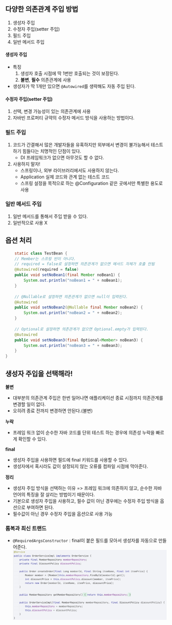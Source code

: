 ## 다양한 의존관계 주입 방법

1. 생성자 주입
2. 수정자 주입(setter 주입)
3. 필드 주입
4. 일반 메서드 주입

#### 생성자 주입

- 특징
    1. 생성자 호출 시점에 딱 1번만 호출되는 것이 보장된다.
    2. **불변**, **필수** 의존관계에 사용
- 생성자가 딱 1개만 있으면 `@Autowired`를 생략해도 자동 주입 된다.

#### 수정자 주입(setter 주입)

1. 선택, 변경 가능성이 있는 의존관계에 사용
2. 자바빈 프로퍼티 규약의 수정자 메서드 방식을 사용하는 방법이다.

### 필드 주입

1. 코드가 간결해서 많은 개발자들을 유혹하지만 외부에서 변경이 불가능해서 테스트 하기 힘들다는 치명적인 단점이 있다.
    - DI 프레임워크가 없으면 아무것도 할 수 없다.
2. 사용하지 말자!
    - 스프링이나, 외부 라이브러리에서도 사용하지 않는다.
    - Application 실제 코드와 관계 없는 테스트 코드
    - 스프링 설정을 목적으로 하는 @Configuration 같은 곳에서만 특별한 용도로 사용

### 일반 메서드 주입

1. 일반 메서드를 통해서 주입 받을 수 있다.
2. 일반적으로 사용 X

## 옵션 처리

```java
    static class TestBean {
    // Member는 스프링 빈이 아니다.
    // required = false로 설정하면 의존관계가 없으면 메서드 자체가 호출 안됨
    @Autowired(required = false)
    public void setNoBean1(final Member noBean1) {
        System.out.println("noBean1 = " + noBean1);
    }

    // @Nullable로 설정하면 의존관계가 없으면 null이 입력된다.
    @Autowired
    public void setNoBean2(@Nullable final Member noBean2) {
        System.out.println("noBean2 = " + noBean2);
    }

    // Optional로 설정하면 의존관계가 없으면 Optional.empty가 입력된다.
    @Autowired
    public void setNoBean3(final Optional<Member> noBean3) {
        System.out.println("noBean3 = " + noBean3);
    }
}
```

## 생성자 주입을 선택해라!

**불변**

- 대부분의 의존관계 주입은 한번 일어나면 애플리케이션 종료 시점까지 의존관계를 변경할 일이 없다.
- 오히려 종료 전까지 변경하면 안된다.(불변)

**누락**

- 프레임 워크 없이 순수한 자바 코드를 단위 테스트 하는 경우에 의존성 누락을 빠르게 확인할 수 있다.

**final**

- 생성자 주입을 사용하면 필드에 final 키워드를 사용할 수 있다.
- 생성자에서 혹시라도 값이 설정되지 않는 오류를 컴파일 시점에 막아준다.

**정리**

- 생성자 주입 방식을 선택하는 이유 => 프레임 워크에 의존하지 않고, 순수한 자바 언어의 특징을 잘 살리는 방법이기 때문이다.
- 기본으로 생성자 주입을 사용하고, 필수 값이 아닌 경우에는 수정자 주입 방식을 옵션으로 부여하면 된다.
- 필수값이 아닌 경우 수정자 주입을 옵션으로 사용 가능

### 롬복과 최신 트랜드
- `@RequiredArgsConstructor` : final이 붙은 필드를 모아서 생성자를 자동으로 만들어준다.
![img_9.png](img_9.png)
